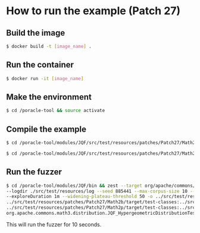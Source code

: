 # How to run the example (Patch 27)
## Build the image
```bash
$ docker build -t [image_name] .
```
## Run the container
```bash
$ docker run -it [image_name]
```
## Make the environment
```bash
$ cd /poracle-tool && source activate
```
## Compile the example
```bash
$ cd /poracle-tool/modules/JQF/src/test/resources/patches/Patch27/Math2b && defects4j compile
```
```bash
$ cd /poracle-tool/modules/JQF/src/test/resources/patches/Patch27/Math2p && defects4j compile
```
## Run the fuzzer
```bash
$ cd /poracle-tool/modules/JQF/bin && zest --target org/apache/commons/math3/distribution/AbstractIntegerDistribution.java:138 \
--logdir ./src/test/resources/log --seed 885441 --max-corpus-size 10 --max-mutations 200 --duration 10s \
--exploreDuration 1m --widening-plateau-threshold 50 -o ../src/test/resources/fuzz-results-patch \
../src/test/resources/patches/Patch27/Math2b/target/test-classes:../src/test/resources/patches/Patch27/Math2b/target/classes \
../src/test/resources/patches/Patch27/Math2p/target/test-classes:../src/test/resources/patches/Patch27/Math2p/target/classes \
org.apache.commons.math3.distribution.JQF_HypergeometricDistributionTest testMath1021
```
This will run the fuzzer for 10 seconds.
